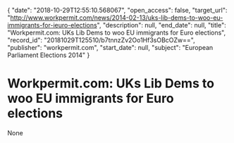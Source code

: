 {
  "date": "2018-10-29T12:55:10.568067", 
  "open_access": false, 
  "target_url": "http://www.workpermit.com/news/2014-02-13/uks-lib-dems-to-woo-eu-immigrants-for-ieuro-elections", 
  "description": null, 
  "end_date": null, 
  "title": "Workpermit.com: UKs Lib Dems to woo EU immigrants for Euro elections", 
  "record_id": "20181029T125510/b7tnnzZv2Oo1Hf3sOBcOZw==", 
  "publisher": "workpermit.com", 
  "start_date": null, 
  "subject": "European Parliament Elections 2014"
}

# Workpermit.com: UKs Lib Dems to woo EU immigrants for Euro elections

None
